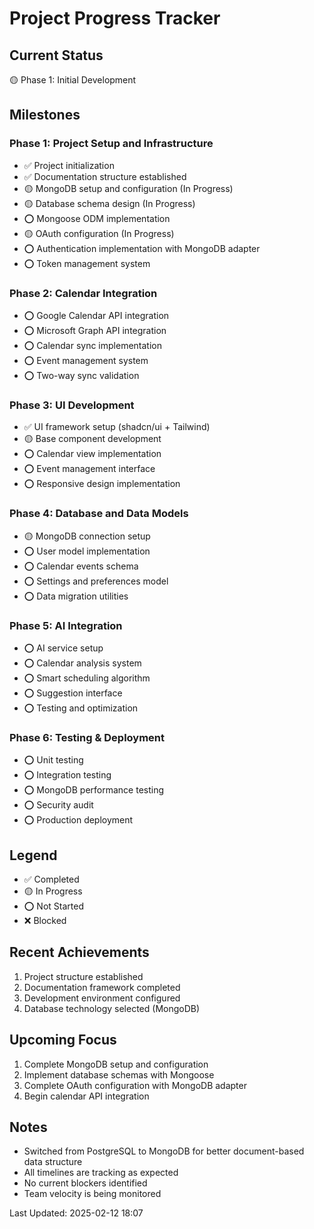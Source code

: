 # Project Progress Tracker

## Current Status

🟡 Phase 1: Initial Development

## Milestones

### Phase 1: Project Setup and Infrastructure

- ✅ Project initialization
- ✅ Documentation structure established
- 🟡 MongoDB setup and configuration (In Progress)
- 🟡 Database schema design (In Progress)
- ⭕ Mongoose ODM implementation
- 🟡 OAuth configuration (In Progress)
- ⭕ Authentication implementation with MongoDB adapter
- ⭕ Token management system

### Phase 2: Calendar Integration

- ⭕ Google Calendar API integration
- ⭕ Microsoft Graph API integration
- ⭕ Calendar sync implementation
- ⭕ Event management system
- ⭕ Two-way sync validation

### Phase 3: UI Development

- ✅ UI framework setup (shadcn/ui + Tailwind)
- 🟡 Base component development
- ⭕ Calendar view implementation
- ⭕ Event management interface
- ⭕ Responsive design implementation

### Phase 4: Database and Data Models

- 🟡 MongoDB connection setup
- ⭕ User model implementation
- ⭕ Calendar events schema
- ⭕ Settings and preferences model
- ⭕ Data migration utilities

### Phase 5: AI Integration

- ⭕ AI service setup
- ⭕ Calendar analysis system
- ⭕ Smart scheduling algorithm
- ⭕ Suggestion interface
- ⭕ Testing and optimization

### Phase 6: Testing & Deployment

- ⭕ Unit testing
- ⭕ Integration testing
- ⭕ MongoDB performance testing
- ⭕ Security audit
- ⭕ Production deployment

## Legend

- ✅ Completed
- 🟡 In Progress
- ⭕ Not Started
- ❌ Blocked

## Recent Achievements

1. Project structure established
2. Documentation framework completed
3. Development environment configured
4. Database technology selected (MongoDB)

## Upcoming Focus

1. Complete MongoDB setup and configuration
2. Implement database schemas with Mongoose
3. Complete OAuth configuration with MongoDB adapter
4. Begin calendar API integration

## Notes

- Switched from PostgreSQL to MongoDB for better document-based data structure
- All timelines are tracking as expected
- No current blockers identified
- Team velocity is being monitored

Last Updated: 2025-02-12 18:07
